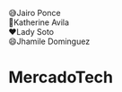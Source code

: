 :sweat_smile:Jairo Ponce</br>
:smiling_face_with_three_hearts:Katherine Avila</br>
:heart:Lady Soto</br>
:smile:Jhamile Dominguez</br>
# MercadoTech
